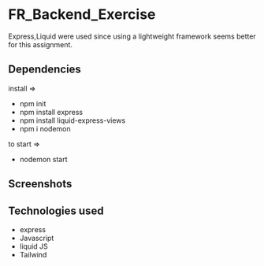 # FR_Backend_Exercise

Express,Liquid were used since using a lightweight framework seems better for this assignment. 


## Dependencies
install =>
- npm init
- npm install express
- npm install liquid-express-views
- npm i nodemon

to start =>
- nodemon start

## Screenshots


## Technologies used
- express 
- Javascript 
- liquid JS 
- Tailwind 